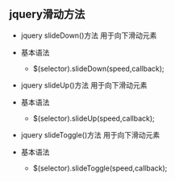 ## jquery滑动方法
+ jquery slideDown()方法 用于向下滑动元素
+ 基本语法
    - $(selector).slideDown(speed,callback);

+ jquery slideUp()方法 用于向下滑动元素
+ 基本语法
    - $(selector).slideUp(speed,callback);

+ jquery slideToggle()方法 用于向下滑动元素
+ 基本语法
    - $(selector).slideToggle(speed,callback);
